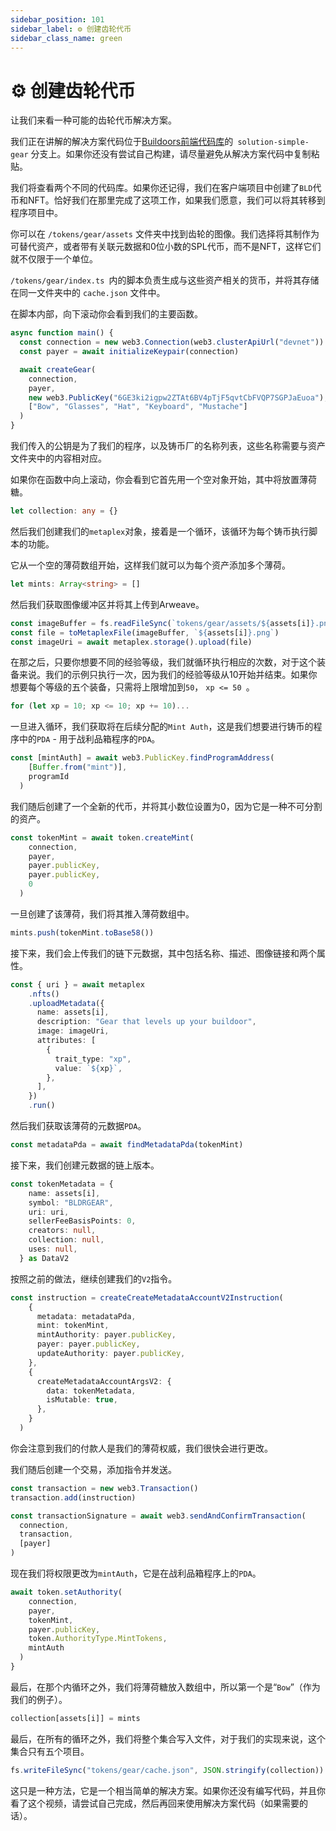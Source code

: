 ```yaml
---
sidebar_position: 101
sidebar_label: ⚙ 创建齿轮代币
sidebar_class_name: green
---
```


# ⚙ 创建齿轮代币

让我们来看一种可能的齿轮代币解决方案。

我们正在讲解的解决方案代码位于[Buildoors前端代码库](https://github.com/jamesrp13/buildspace-buildoors/tree/solution-simple-gear?utm_source=buildspace.so&utm_medium=buildspace_project)的` solution-simple-gear` 分支上。如果你还没有尝试自己构建，请尽量避免从解决方案代码中复制粘贴。

我们将查看两个不同的代码库。如果你还记得，我们在客户端项目中创建了`BLD`代币和NFT。恰好我们在那里完成了这项工作，如果我们愿意，我们可以将其转移到程序项目中。

你可以在 `/tokens/gear/assets` 文件夹中找到齿轮的图像。我们选择将其制作为可替代资产，或者带有关联元数据和0位小数的SPL代币，而不是NFT，这样它们就不仅限于一个单位。

`/tokens/gear/index.ts `内的脚本负责生成与这些资产相关的货币，并将其存储在同一文件夹中的 `cache.json` 文件中。

在脚本内部，向下滚动你会看到我们的主要函数。

```ts
async function main() {
  const connection = new web3.Connection(web3.clusterApiUrl("devnet"))
  const payer = await initializeKeypair(connection)

  await createGear(
    connection,
    payer,
    new web3.PublicKey("6GE3ki2igpw2ZTAt6BV4pTjF5qvtCbFVQP7SGPJaEuoa"),
    ["Bow", "Glasses", "Hat", "Keyboard", "Mustache"]
  )
}
```

我们传入的公钥是为了我们的程序，以及铸币厂的名称列表，这些名称需要与资产文件夹中的内容相对应。

如果你在函数中向上滚动，你会看到它首先用一个空对象开始，其中将放置薄荷糖。

```ts
let collection: any = {}
```

然后我们创建我们的`metaplex`对象，接着是一个循环，该循环为每个铸币执行脚本的功能。

它从一个空的薄荷数组开始，这样我们就可以为每个资产添加多个薄荷。

```ts
let mints: Array<string> = []
```

然后我们获取图像缓冲区并将其上传到Arweave。

```ts
const imageBuffer = fs.readFileSync(`tokens/gear/assets/${assets[i]}.png`)
const file = toMetaplexFile(imageBuffer, `${assets[i]}.png`)
const imageUri = await metaplex.storage().upload(file)
```

在那之后，只要你想要不同的经验等级，我们就循环执行相应的次数，对于这个装备来说。我们的示例只执行一次，因为我们的经验等级从10开始并结束。如果你想要每个等级的五个装备，只需将上限增加到`50`， `xp <= 50 `。

```ts
for (let xp = 10; xp <= 10; xp += 10)...
```

一旦进入循环，我们获取将在后续分配的`Mint Auth`，这是我们想要进行铸币的程序中的`PDA` - 用于战利品箱程序的`PDA`。

```ts
const [mintAuth] = await web3.PublicKey.findProgramAddress(
    [Buffer.from("mint")],
    programId
  )
```

我们随后创建了一个全新的代币，并将其小数位设置为0，因为它是一种不可分割的资产。

```ts
const tokenMint = await token.createMint(
    connection,
    payer,
    payer.publicKey,
    payer.publicKey,
    0
  )

```

一旦创建了该薄荷，我们将其推入薄荷数组中。

```ts
mints.push(tokenMint.toBase58())
```

接下来，我们会上传我们的链下元数据，其中包括名称、描述、图像链接和两个属性。

```ts
const { uri } = await metaplex
    .nfts()
    .uploadMetadata({
      name: assets[i],
      description: "Gear that levels up your buildoor",
      image: imageUri,
      attributes: [
        {
          trait_type: "xp",
          value: `${xp}`,
        },
      ],
    })
    .run()
```

然后我们获取该薄荷的元数据`PDA`。

```ts
const metadataPda = await findMetadataPda(tokenMint)
```

接下来，我们创建元数据的链上版本。

```ts
const tokenMetadata = {
    name: assets[i],
    symbol: "BLDRGEAR",
    uri: uri,
    sellerFeeBasisPoints: 0,
    creators: null,
    collection: null,
    uses: null,
  } as DataV2
```

按照之前的做法，继续创建我们的`V2`指令。

```ts
const instruction = createCreateMetadataAccountV2Instruction(
    {
      metadata: metadataPda,
      mint: tokenMint,
      mintAuthority: payer.publicKey,
      payer: payer.publicKey,
      updateAuthority: payer.publicKey,
    },
    {
      createMetadataAccountArgsV2: {
        data: tokenMetadata,
        isMutable: true,
      },
    }
  )
```

你会注意到我们的付款人是我们的薄荷权威，我们很快会进行更改。

我们随后创建一个交易，添加指令并发送。

```ts
const transaction = new web3.Transaction()
transaction.add(instruction)

const transactionSignature = await web3.sendAndConfirmTransaction(
  connection,
  transaction,
  [payer]
)
```

现在我们将权限更改为`mintAuth`，它是在战利品箱程序上的`PDA`。

```ts
await token.setAuthority(
    connection,
    payer,
    tokenMint,
    payer.publicKey,
    token.AuthorityType.MintTokens,
    mintAuth
  )
}
```

最后，在那个内循环之外，我们将薄荷糖放入数组中，所以第一个是“`Bow`”（作为我们的例子）。

```ts
collection[assets[i]] = mints
```

最后，在所有的循环之外，我们将整个集合写入文件，对于我们的实现来说，这个集合只有五个项目。

```ts
fs.writeFileSync("tokens/gear/cache.json", JSON.stringify(collection))
```

这只是一种方法，它是一个相当简单的解决方案。如果你还没有编写代码，并且你看了这个视频，请尝试自己完成，然后再回来使用解决方案代码（如果需要的话）。
